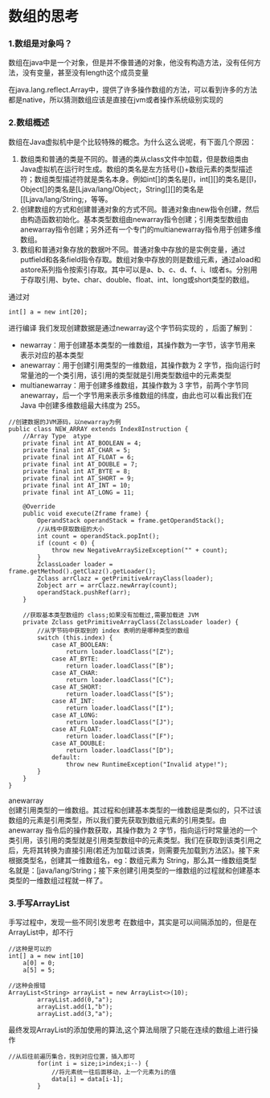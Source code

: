 # 数组的思考

### 1.数组是对象吗？
数组在java中是一个对象，但是并不像普通的对象，他没有构造方法，没有任何方法，没有变量，甚至没有length这个成员变量

在java.lang.reflect.Array中，提供了许多操作数组的方法，可以看到许多的方法都是native，所以猜测数组应该是直接在jvm或者操作系统级别实现的



### 2.数组概述
数组在Java虚拟机中是个比较特殊的概念。为什么这么说呢，有下面几个原因：

1. 数组类和普通的类是不同的。普通的类从class文件中加载，但是数组类由Java虚拟机在运行时生成。数组的类名是左方括号([)+数组元素的类型描述符；数组类型描述符就是类名本身。例如int[]的类名是[I，int[][]的类名是[[I，Object[]的类名是[Ljava/lang/Object;，String[][]的类名是[[Ljava/lang/String;，等等。
2. 创建数组的方式和创建普通对象的方式不同。普通对象由new指令创建，然后由构造函数初始化。基本类型数组由newarray指令创建；引用类型数组由anewarray指令创建；另外还有一个专门的multianewarray指令用于创建多维数组。
3. 数组和普通对象存放的数据叶不同。普通对象中存放的是实例变量，通过putfield和各条field指令存取。数组对象中存放的则是数组元素，通过<t>aload和<t>astore系列指令按索引存取。其中<t>可以是a、b、c、d、f、i、l或者s。分别用于存取引用、byte、char、double、float、int、long或short类型的数组。


通过对
```aidl
int[] a = new int[20];
```
进行编译
我们发现创建数据是通过newarray这个字节码实现的
，后面了解到：
- newarray：用于创建基本类型的一维数组，其操作数为一字节，该字节用来表示对应的基本类型
- anewarray：用于创建引用类型的一维数组，其操作数为 2 字节，指向运行时常量池的一个类引用，该引用的类型就是引用类型数组中的元素类型
- multianewarray：用于创建多维数组，其操作数为 3 字节，前两个字节同 anewarray，后一个字节用来表示多维数组的纬度，由此也可以看出我们在 Java 中创建多维数组最大纬度为 255。


```aidl
//创建数据的JVM源码，以newarray为例
public class NEW_ARRAY extends Index8Instruction {
    //Array Type  atype
    private final int AT_BOOLEAN = 4;
    private final int AT_CHAR = 5;
    private final int AT_FLOAT = 6;
    private final int AT_DOUBLE = 7;
    private final int AT_BYTE = 8;
    private final int AT_SHORT = 9;
    private final int AT_INT = 10;
    private final int AT_LONG = 11;

    @Override
    public void execute(Zframe frame) {
        OperandStack operandStack = frame.getOperandStack();
        //从栈中获取数组的大小
        int count = operandStack.popInt();
        if (count < 0) {
            throw new NegativeArraySizeException("" + count);
        }
        ZclassLoader loader = frame.getMethod().getClazz().getLoader();
        Zclass arrClazz = getPrimitiveArrayClass(loader);
        Zobject arr = arrClazz.newArray(count);
        operandStack.pushRef(arr);
    }

    //获取基本类型数组的 class;如果没有加载过,需要加载进 JVM
    private Zclass getPrimitiveArrayClass(ZclassLoader loader) {
        //从字节码中获取到的 index 表明的是哪种类型的数组
        switch (this.index) {
            case AT_BOOLEAN:
                return loader.loadClass("[Z");
            case AT_BYTE:
                return loader.loadClass("[B");
            case AT_CHAR:
                return loader.loadClass("[C");
            case AT_SHORT:
                return loader.loadClass("[S");
            case AT_INT:
                return loader.loadClass("[I");
            case AT_LONG:
                return loader.loadClass("[J");
            case AT_FLOAT:
                return loader.loadClass("[F");
            case AT_DOUBLE:
                return loader.loadClass("[D");
            default:
                throw new RuntimeException("Invalid atype!");
        }
    }
}

```

anewarray  
创建引用类型的一维数组。其过程和创建基本类型的一维数组是类似的，只不过该数组的元素是引用类型，所以我们要先获取到数组元素的引用类型。由 anewarray 指令后的操作数获取，其操作数为 2 字节，指向运行时常量池的一个类引用，该引用的类型就是引用类型数组中的元素类型。我们在获取到该类引用之后，先将其转换为直接引用(若还为加载过该类，则需要先加载到方法区)。接下来根据类型名，创建其一维数组名，eg：数组元素为 String，那么其一维数组类型名就是：[java/lang/String；接下来创建引用类型的一维数组的过程就和创建基本类型的一维数组过程就一样了。


### 3.手写ArrayList
手写过程中，发现一些不同引发思考
在数组中，其实是可以间隔添加的，但是在ArrayList中，却不行
```aidl
//这种是可以的
int[] a = new int[10]
    a[0] = 0;
    a[5] = 5;

//这种会报错
ArrayList<String> arrayList = new ArrayList<>(10);
        arrayList.add(0,"a");
        arrayList.add(1,"b");
        arrayList.add(3,"a");
```
最终发现ArrayList的添加使用的算法,这个算法局限了只能在连续的数组上进行操作
```aidl
//从后往前遍历集合，找到对应位置，插入即可
        for(int i = size;i>index;i--) {
            //将元素统一往后面移动，上一个元素为i的值
            data[i] = data[i-1];
        }
```
